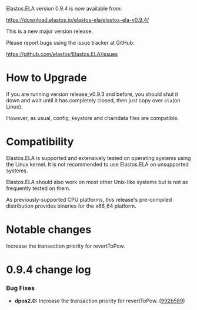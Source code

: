 Elastos.ELA version 0.9.4 is now available from:

  <https://download.elastos.io/elastos-ela/elastos-ela-v0.9.4/>

This is a new major version release.

Please report bugs using the issue tracker at GitHub:

  <https://github.com/elastos/Elastos.ELA/issues>

How to Upgrade
==============

If you are running version release_v0.9.3 and before, you should shut it down
and wait until it has completely closed, then just copy over `ela`(on Linux).

However, as usual, config, keystore and chaindata files are compatible.

Compatibility
==============

Elastos.ELA is supported and extensively tested on operating systems
using the Linux kernel. It is not recommended to use Elastos.ELA on
unsupported systems.

Elastos.ELA should also work on most other Unix-like systems but is not
as frequently tested on them.

As previously-supported CPU platforms, this release's pre-compiled
distribution provides binaries for the x86_64 platform.

Notable changes
===============

Increase the transaction priority for revertToPow.

0.9.4 change log
=================

### Bug Fixes

* **dpos2.0:** Increase the transaction priority for revertToPow. ([992b589](https://github.com/elastos/Elastos.ELA/commit/992b589b26107b1827d30c30f2f00a5018d0f4b5))

